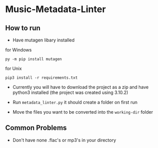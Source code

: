 # Music-Metadata-Linter

## How to run
* Have mutagen libary installed 

for Windows

`py -m pip install mutagen`

for Unix

`pip3 install -r requirements.txt`


* Currently you will have to download the project as a zip and have python3 installed (the project was created using 3.10.2)

* Run `metadata_linter.py` it should create a folder on first run

* Move the files you want to be converted into the `working-dir` folder

## Common Problems
* Don't have none .flac's or mp3's in your directory

